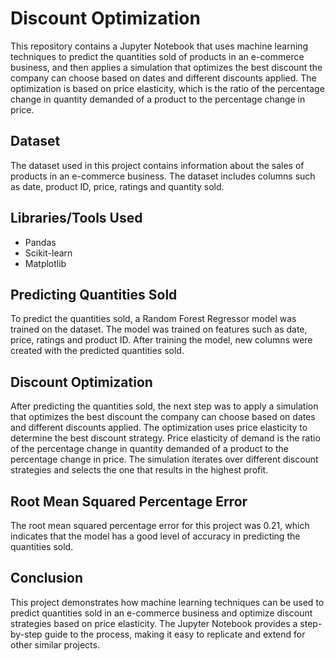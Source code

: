 # Discount Optimization
This repository contains a Jupyter Notebook that uses machine learning techniques to predict the quantities sold of products in an e-commerce business, and then applies a simulation that optimizes the best discount the company can choose based on dates and different discounts applied. The optimization is based on price elasticity, which is the ratio of the percentage change in quantity demanded of a product to the percentage change in price.

## Dataset
The dataset used in this project contains information about the sales of products in an e-commerce business. The dataset includes columns such as date, product ID, price, ratings and quantity sold.

## Libraries/Tools Used
- Pandas
- Scikit-learn
- Matplotlib

## Predicting Quantities Sold
To predict the quantities sold, a Random Forest Regressor model was trained on the dataset. The model was trained on features such as date, price, ratings and product ID. After training the model, new columns were created with the predicted quantities sold.

## Discount Optimization
After predicting the quantities sold, the next step was to apply a simulation that optimizes the best discount the company can choose based on dates and different discounts applied. The optimization uses price elasticity to determine the best discount strategy. Price elasticity of demand is the ratio of the percentage change in quantity demanded of a product to the percentage change in price. The simulation iterates over different discount strategies and selects the one that results in the highest profit.

## Root Mean Squared Percentage Error
The root mean squared percentage error for this project was 0.21, which indicates that the model has a good level of accuracy in predicting the quantities sold.

## Conclusion
This project demonstrates how machine learning techniques can be used to predict quantities sold in an e-commerce business and optimize discount strategies based on price elasticity. The Jupyter Notebook provides a step-by-step guide to the process, making it easy to replicate and extend for other similar projects.
